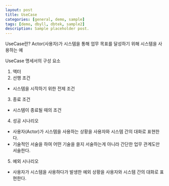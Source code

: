 ```yaml
---
layout: post
title: UseCase
categories: [general, demo, sample]
tags: [demo, dbyll, dbtek, sample2]
description: Sample placeholder post.
---
```

UseCase란?
Actor(사용자)가 시스템을 통해 업무 목표를 달성하기 위해 시스템을 사용하는 예

UseCase 명세서의 구성 요소

1. 액터 
2. 선행 조건
  - 시스템을 시작하기 위한 전제 조건
3. 종료 조건
  - 시스템이 종료될 때의 조건
4. 성공 시나리오
  - 사용자(Actor)가 시스템을 사용하는 상황을 사용자와 시스템 간의 대화로 표현한다.
  - 기술적인 서술을 하여 어떤 기술을 쓸지 서술하는게 아니라 간단한 업무 관계도만 서술한다.
5. 예외 시나리오
  - 사용자가 시스템을 사용하다가 발생한 예외 상황을 사용자와 시스템 간의 대화로 표현한다.
